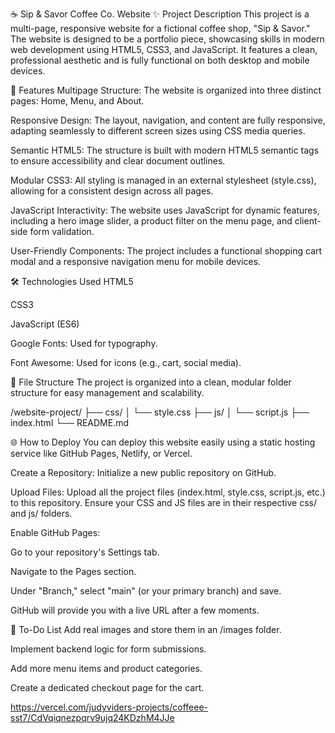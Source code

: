 ☕️ Sip & Savor Coffee Co. Website
✨ Project Description
This project is a multi-page, responsive website for a fictional coffee shop, "Sip & Savor." The website is designed to be a portfolio piece, showcasing skills in modern web development using HTML5, CSS3, and JavaScript. It features a clean, professional aesthetic and is fully functional on both desktop and mobile devices.

🚀 Features
Multipage Structure: The website is organized into three distinct pages: Home, Menu, and About.

Responsive Design: The layout, navigation, and content are fully responsive, adapting seamlessly to different screen sizes using CSS media queries.

Semantic HTML5: The structure is built with modern HTML5 semantic tags to ensure accessibility and clear document outlines.

Modular CSS3: All styling is managed in an external stylesheet (style.css), allowing for a consistent design across all pages.

JavaScript Interactivity: The website uses JavaScript for dynamic features, including a hero image slider, a product filter on the menu page, and client-side form validation.

User-Friendly Components: The project includes a functional shopping cart modal and a responsive navigation menu for mobile devices.

🛠️ Technologies Used
HTML5

CSS3

JavaScript (ES6)

Google Fonts: Used for typography.

Font Awesome: Used for icons (e.g., cart, social media).

📁 File Structure
The project is organized into a clean, modular folder structure for easy management and scalability.

/website-project/
├── css/
│   └── style.css
├── js/
│   └── script.js
├── index.html
└── README.md

🌐 How to Deploy
You can deploy this website easily using a static hosting service like GitHub Pages, Netlify, or Vercel.

Create a Repository: Initialize a new public repository on GitHub.

Upload Files: Upload all the project files (index.html, style.css, script.js, etc.) to this repository. Ensure your CSS and JS files are in their respective css/ and js/ folders.

Enable GitHub Pages:

Go to your repository's Settings tab.

Navigate to the Pages section.

Under "Branch," select "main" (or your primary branch) and save.

GitHub will provide you with a live URL after a few moments.

📝 To-Do List
Add real images and store them in an /images folder.

Implement backend logic for form submissions.

Add more menu items and product categories.

Create a dedicated checkout page for the cart.


https://vercel.com/judyviders-projects/coffeee-sst7/CdVqiqnezpqrv9ujq24KDzhM4JJe


